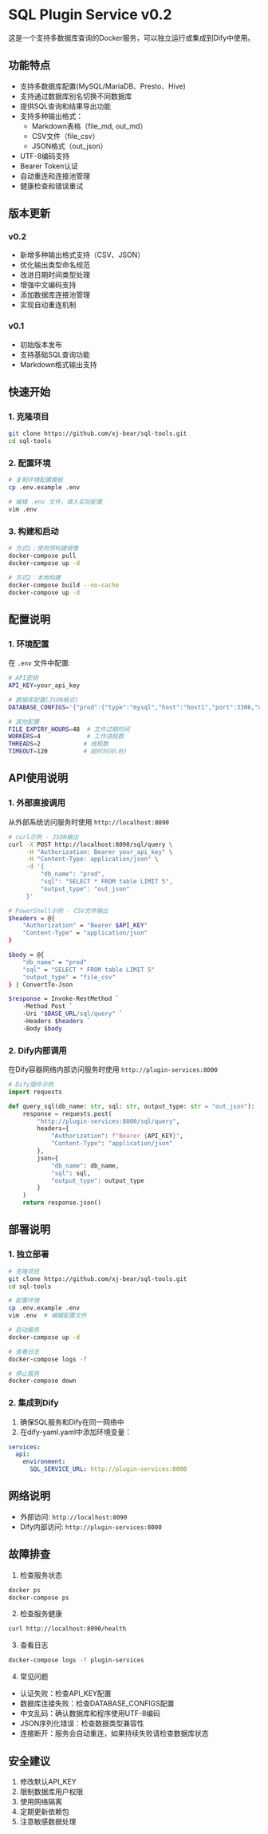 # SQL Plugin Service v0.2

这是一个支持多数据库查询的Docker服务，可以独立运行或集成到Dify中使用。

## 功能特点
- 支持多数据库配置(MySQL/MariaDB、Presto、Hive)
- 支持通过数据库别名切换不同数据库
- 提供SQL查询和结果导出功能
- 支持多种输出格式：
  - Markdown表格（file_md, out_md）
  - CSV文件（file_csv）
  - JSON格式（out_json）
- UTF-8编码支持
- Bearer Token认证
- 自动重连和连接池管理
- 健康检查和错误重试

## 版本更新
### v0.2
- 新增多种输出格式支持（CSV、JSON）
- 优化输出类型命名规范
- 改进日期时间类型处理
- 增强中文编码支持
- 添加数据库连接池管理
- 实现自动重连机制

### v0.1
- 初始版本发布
- 支持基础SQL查询功能
- Markdown格式输出支持

## 快速开始

### 1. 克隆项目
```bash
git clone https://github.com/xj-bear/sql-tools.git
cd sql-tools
```

### 2. 配置环境
```bash
# 复制环境配置模板
cp .env.example .env

# 编辑 .env 文件，填入实际配置
vim .env
```

### 3. 构建和启动
```bash
# 方式1：使用预构建镜像
docker-compose pull
docker-compose up -d

# 方式2：本地构建
docker-compose build --no-cache
docker-compose up -d
```

## 配置说明

### 1. 环境配置
在 `.env` 文件中配置:
```bash
# API密钥
API_KEY=your_api_key

# 数据库配置(JSON格式)
DATABASE_CONFIGS='{"prod":{"type":"mysql","host":"host1","port":3306,"user":"user1","password":"pass1"}}'

# 其他配置
FILE_EXPIRY_HOURS=48  # 文件过期时间
WORKERS=4             # 工作进程数
THREADS=2            # 线程数
TIMEOUT=120          # 超时时间(秒)
```

## API使用说明

### 1. 外部直接调用
从外部系统访问服务时使用 `http://localhost:8090`

```bash
# curl示例 - JSON输出
curl -X POST http://localhost:8090/sql/query \
     -H "Authorization: Bearer your_api_key" \
     -H "Content-Type: application/json" \
     -d '{
         "db_name": "prod",
         "sql": "SELECT * FROM table LIMIT 5",
         "output_type": "out_json"
     }'

# PowerShell示例 - CSV文件输出
$headers = @{
    "Authorization" = "Bearer $API_KEY"
    "Content-Type" = "application/json"
}

$body = @{
    "db_name" = "prod"
    "sql" = "SELECT * FROM table LIMIT 5"
    "output_type" = "file_csv"
} | ConvertTo-Json

$response = Invoke-RestMethod `
    -Method Post `
    -Uri "$BASE_URL/sql/query" `
    -Headers $headers `
    -Body $body
```

### 2. Dify内部调用
在Dify容器网络内部访问服务时使用 `http://plugin-services:8000`

```python
# Dify插件示例
import requests

def query_sql(db_name: str, sql: str, output_type: str = "out_json"):
    response = requests.post(
        "http://plugin-services:8000/sql/query",
        headers={
            "Authorization": f"Bearer {API_KEY}",
            "Content-Type": "application/json"
        },
        json={
            "db_name": db_name,
            "sql": sql,
            "output_type": output_type
        }
    )
    return response.json()
```

## 部署说明

### 1. 独立部署
```bash
# 克隆项目
git clone https://github.com/xj-bear/sql-tools.git
cd sql-tools

# 配置环境
cp .env.example .env
vim .env  # 编辑配置文件

# 启动服务
docker-compose up -d

# 查看日志
docker-compose logs -f

# 停止服务
docker-compose down
```

### 2. 集成到Dify
1. 确保SQL服务和Dify在同一网络中
2. 在dify-yaml.yaml中添加环境变量：
```yaml
services:
  api:
    environment:
      SQL_SERVICE_URL: http://plugin-services:8000
```

## 网络说明
- 外部访问: `http://localhost:8090`
- Dify内部访问: `http://plugin-services:8000`

## 故障排查
1. 检查服务状态
```bash
docker ps
docker-compose ps
```

2. 检查服务健康
```bash
curl http://localhost:8090/health
```

3. 查看日志
```bash
docker-compose logs -f plugin-services
```

4. 常见问题
- 认证失败：检查API_KEY配置
- 数据库连接失败：检查DATABASE_CONFIGS配置
- 中文乱码：确认数据库和程序使用UTF-8编码
- JSON序列化错误：检查数据类型兼容性
- 连接断开：服务会自动重连，如果持续失败请检查数据库状态

## 安全建议
1. 修改默认API_KEY
2. 限制数据库用户权限
3. 使用网络隔离
4. 定期更新依赖包
5. 注意敏感数据处理
